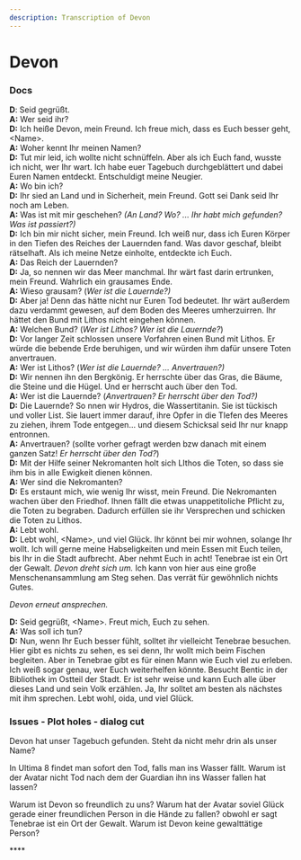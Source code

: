 ```yaml
---
description: Transcription of Devon
---
```


# Devon

### Docs

**D**: Seid gegrüßt.  
**A:** Wer seid ihr?  
**D:** Ich heiße Devon, mein Freund. Ich freue mich, dass es Euch besser geht, &lt;Name&gt;.  
**A:** Woher kennt Ihr meinen Namen?  
**D:** Tut mir leid, ich wollte nicht schnüffeln. Aber als ich Euch fand, wusste ich nicht, wer Ihr wart. Ich habe euer Tagebuch durchgeblättert und dabei Euren Namen entdeckt. Entschuldigt meine Neugier.  
**A:** Wo bin ich?  
**D:** Ihr sied an Land und in Sicherheit, mein Freund. Gott sei Dank seid Ihr noch am Leben.  
**A:** Was ist mit mir geschehen? _\(An Land? Wo? ... Ihr habt mich gefunden? Was ist passiert?\)_  
**D:** Ich bin mir nicht sicher, mein Freund. Ich weiß nur, dass ich Euren Körper in den Tiefen des Reiches der Lauernden fand. Was davor geschaf, bleibt rätselhaft. Als ich meine Netze einholte, entdeckte ich Euch.  
**A:** Das Reich der Lauernden?  
**D:** Ja, so nennen wir das Meer manchmal. Ihr wärt fast darin ertrunken, mein Freund. Wahrlich ein grausames Ende.  
**A:** Wieso grausam? \(_Wer ist die Lauernde?\)_  
**D:** Aber ja! Denn das hätte nicht nur Euren Tod bedeutet. Ihr wärt außerdem dazu verdammt gewesen, auf dem Boden des Meeres umherzuirren. Ihr hättet den Bund mit Lithos nicht eingehen können.  
**A:** Welchen Bund? \(_Wer ist Lithos? Wer ist die Lauernde?_\)  
**D:** Vor langer Zeit schlossen unsere Vorfahren einen Bund mit Lithos. Er würde die bebende Erde beruhigen, und wir würden ihm dafür unsere Toten anvertrauen.  
**A:** Wer ist Lithos? \(_Wer ist die Lauernde? ... Anvertrauen?\)_  
**D:** Wir nennen ihn den Bergkönig. Er herrschte über das Gras, die Bäume, die Steine und die Hügel. Und er herrscht auch über den Tod.  
**A:** Wer ist die Lauernde? \(_Anvertrauen? Er herrscht über den Tod?\)_  
**D:** Die Lauernde? So nnen wir Hydros, die Wassertitanin. Sie ist tückisch und voller List. Sie lauert immer darauf, ihre Opfer in die TIefen des Meeres zu ziehen, ihrem Tode entgegen... und diesem Schicksal seid Ihr nur knapp entronnen.  
**A:** Anvertrauen? \(sollte vorher gefragt werden bzw danach mit einem ganzen Satz! _Er herrscht über den Tod?_\)  
**D:** Mit der Hilfe seiner Nekromanten holt sich LIthos die Toten, so dass sie ihm bis in alle Ewigkeit dienen können.  
**A:** Wer sind die Nekromanten?  
**D:** Es erstaunt mich, wie wenig Ihr wisst, mein Freund. Die Nekromanten wachen über den Friedhof. Ihnen fällt die etwas unappetitoliche Pflicht zu, die Toten zu begraben. Dadurch erfüllen sie ihr Versprechen und schicken die Toten zu Lithos.  
**A:** Lebt wohl.  
**D:** Lebt wohl, &lt;Name&gt;, und viel Glück. Ihr könnt bei mir wohnen, solange Ihr wollt. Ich will gerne meine Habseligkeiten und mein Essen mit Euch teilen, bis Ihr in die Stadt aufbrecht. Aber nehmt Euch in acht! Tenebrae ist ein Ort der Gewalt. _Devon dreht sich um._ Ich kann von hier aus eine große Menschenansammlung am Steg sehen. Das verrät für gewöhnlich nichts Gutes.  
  
_Devon erneut ansprechen._  
  
**D:** Seid gegrüßt, &lt;Name&gt;. Freut mich, Euch zu sehen.  
**A:** Was soll ich tun?  
**D:** Nun, wenn Ihr Euch besser fühlt, solltet ihr vielleicht Tenebrae besuchen. Hier gibt es nichts zu sehen, es sei denn, Ihr wollt mich beim Fischen begleiten. Aber in Tenebrae gibt es für einen Mann wie Euch viel zu erleben. Ich weiß sogar genau, wer Euch weiterhelfen könnte. Besucht Bentic in der Bibliothek im Ostteil der Stadt. Er ist sehr weise und kann Euch alle über dieses Land und sein Volk erzählen. Ja, Ihr solltet am besten als nächstes mit ihm sprechen. Lebt wohl, oida, und viel Glück. 

### Issues - Plot holes - dialog cut

Devon hat unser Tagebuch gefunden. Steht da nicht mehr drin als unser Name?

In Ultima 8 findet man sofort den Tod, falls man ins Wasser fällt. Warum ist der Avatar nicht Tod nach dem der Guardian ihn ins Wasser fallen hat lassen?

Warum ist Devon so freundlich zu uns? Warum hat der Avatar soviel Glück gerade einer freundlichen Person in die Hände zu fallen? obwohl er sagt Tenebrae ist ein Ort der Gewalt. Warum ist Devon keine gewalttätige Person?



\*\*\*\*




